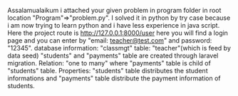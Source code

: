Assalamualaikum
i attached your given problem in program folder in root location "Program"=>"problem.py". I solved it in python by try case because i am now trying to learn python and i have less experience in java script.
Here the project route is http://127.0.0.1:8000/user
here you will find a login page and you can enter by "email: teacher@test.com" and password: "12345".
database information: "classmgt"
table: "teacher"(which is feed by data seed)
"students" and "payments" table are created through laravel migration. 
Relation: "one to many" where "payments" table is child of "students" table.
Properties: "students" table distributes the student informations and "payments" table distribute the payment information of students.
